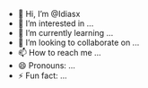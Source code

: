 - 👋 Hi, I’m @Idiasx
- 👀 I’m interested in ...
- 🌱 I’m currently learning ...
- 💞️ I’m looking to collaborate on ...
- 📫 How to reach me ...
- 😄 Pronouns: ...
- ⚡ Fun fact: ...

<!---
Idiasx/Idiasx is a ✨ special ✨ repository because its `README.md` (this file) appears on your GitHub profile.
You can click the Preview link to take a look at your changes.
--->
